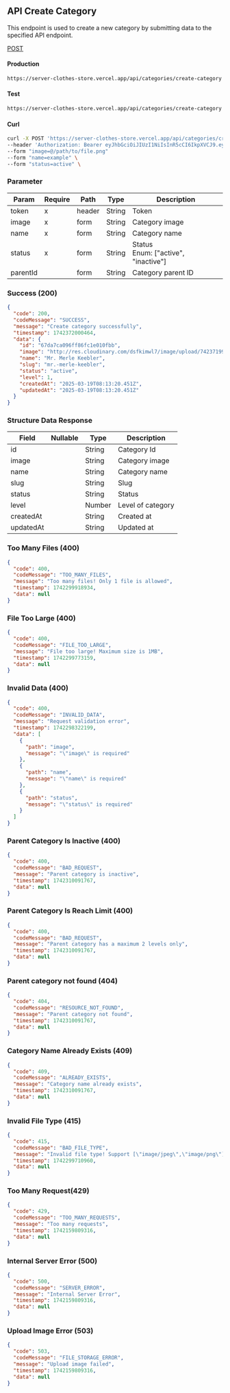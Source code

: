 ## API Create Category

This endpoint is used to create a new category by submitting data to the specified API endpoint.

[POST](#)

#### Production

```bash
https://server-clothes-store.vercel.app/api/categories/create-category
```

#### Test

```bash
https://server-clothes-store.vercel.app/api/categories/create-category
```

#### Curl

```bash
curl -X POST 'https://server-clothes-store.vercel.app/api/categories/create-category' \
--header 'Authorization: Bearer eyJhbGciOiJIUzI1NiIsInR5cCI6IkpXVCJ9.eyJpZCI6IjY3ZDJhMzMyYzhhMjEzYjA1MDI4MzNjNiIsInR5cGUiOiJVc2VyIiwiaWF0IjoxNzQyMjAxMDU5LCJleHAiOjE3NDIyMDE5NTl9.gsqLAzSlJKDPU3D9gvKg_I42NJ3NhI2d5svf-MYywDo' \
--form "image=@/path/to/file.png"
--form "name=example" \
--form "status=active" \
```

### Parameter

| Param    | Require | Path   | Type   | Description                            |
| -------- | ------- | ------ | ------ | -------------------------------------- |
| token    | x       | header | String | Token                                  |
| image    | x       | form   | String | Category image                         |
| name     | x       | form   | String | Category name                          |
| status   | x       | form   | String | Status<br>Enum: ["active", "inactive"] |
| parentId |         | form   | String | Category parent ID                     |

### Success (200)

```json
{
  "code": 200,
  "codeMessage": "SUCCESS",
  "message": "Create category successfully",
  "timestamp": 1742372000464,
  "data": {
    "id": "67da7ca096ff86fc1e010fbb",
    "image": "http://res.cloudinary.com/dsfkimwl7/image/upload/742371998/categories-image/1742371995833_5ddb7278-cc9b-421d-ad72-dc22965708d7.jpg",
    "name": "Mr. Merle Keebler",
    "slug": "mr.-merle-keebler",
    "status": "active",
    "level": 1,
    "createdAt": "2025-03-19T08:13:20.451Z",
    "updatedAt": "2025-03-19T08:13:20.451Z"
  }
}
```

### Structure Data Response

| Field     | Nullable | Type   | Description       |
| --------- | -------- | ------ | ----------------- |
| id        |          | String | Category Id       |
| image     |          | String | Category image    |
| name      |          | String | Category name     |
| slug      |          | String | Slug              |
| status    |          | String | Status            |
| level     |          | Number | Level of category |
| createdAt |          | String | Created at        |
| updatedAt |          | String | Updated at        |

### Too Many Files (400)

```json
{
  "code": 400,
  "codeMessage": "TOO_MANY_FILES",
  "message": "Too many files! Only 1 file is allowed",
  "timestamp": 1742299918934,
  "data": null
}
```

### File Too Large (400)

```json
{
  "code": 400,
  "codeMessage": "FILE_TOO_LARGE",
  "message": "File too large! Maximum size is 1MB",
  "timestamp": 1742299773159,
  "data": null
}
```

### Invalid Data (400)

```json
{
  "code": 400,
  "codeMessage": "INVALID_DATA",
  "message": "Request validation error",
  "timestamp": 1742298322199,
  "data": [
    {
      "path": "image",
      "message": "\"image\" is required"
    },
    {
      "path": "name",
      "message": "\"name\" is required"
    },
    {
      "path": "status",
      "message": "\"status\" is required"
    }
  ]
}
```

### Parent Category Is Inactive (400)

```json
{
  "code": 400,
  "codeMessage": "BAD_REQUEST",
  "message": "Parent category is inactive",
  "timestamp": 1742310091767,
  "data": null
}
```

### Parent Category Is Reach Limit (400)

```json
{
  "code": 400,
  "codeMessage": "BAD_REQUEST",
  "message": "Parent category has a maximum 2 levels only",
  "timestamp": 1742310091767,
  "data": null
}
```

### Parent category not found (404)

```json
{
  "code": 404,
  "codeMessage": "RESOURCE_NOT_FOUND",
  "message": "Parent category not found",
  "timestamp": 1742310091767,
  "data": null
}
```

### Category Name Already Exists (409)

```json
{
  "code": 409,
  "codeMessage": "ALREADY_EXISTS",
  "message": "Category name already exists",
  "timestamp": 1742310091767,
  "data": null
}
```

### Invalid File Type (415)

```json
{
  "code": 415,
  "codeMessage": "BAD_FILE_TYPE",
  "message": "Invalid file type! Support [\"image/jpeg\",\"image/png\"]",
  "timestamp": 1742299710960,
  "data": null
}
```

### Too Many Request(429)

```json
{
  "code": 429,
  "codeMessage": "TOO_MANY_REQUESTS",
  "message": "Too many requests",
  "timestamp": 1742159809316,
  "data": null
}
```

### Internal Server Error (500)

```json
{
  "code": 500,
  "codeMessage": "SERVER_ERROR",
  "message": "Internal Server Error",
  "timestamp": 1742159809316,
  "data": null
}
```

### Upload Image Error (503)

```json
{
  "code": 503,
  "codeMessage": "FILE_STORAGE_ERROR",
  "message": "Upload image failed",
  "timestamp": 1742159809316,
  "data": null
}
```
